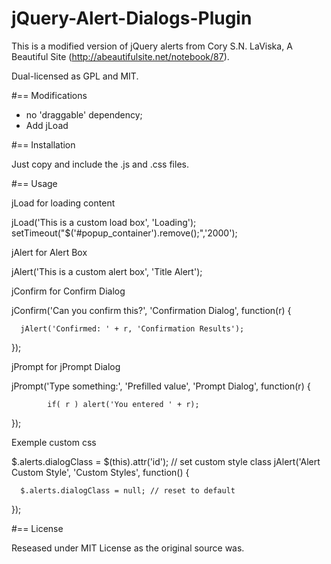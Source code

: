 # jQuery-Alert-Dialogs-Plugin
This is a modified version of jQuery alerts from Cory S.N. LaViska, A Beautiful
Site (http://abeautifulsite.net/notebook/87).

Dual-licensed as GPL and MIT.

#== Modifications

- no 'draggable' dependency;
- Add jLoad 

#== Installation

Just copy and include the .js and .css files.

#== Usage
  
  jLoad for loading content
  
  jLoad('This is a custom load box', 'Loading');
  setTimeout("$('#popup_container').remove();",'2000');

  jAlert for Alert Box
  
  
  jAlert('This is a custom alert box', 'Title Alert');

  jConfirm for Confirm Dialog
  
  
  jConfirm('Can you confirm this?', 'Confirmation Dialog', function(r) {
  
      jAlert('Confirmed: ' + r, 'Confirmation Results');
      
  });

  jPrompt for jPrompt Dialog
  
  
  jPrompt('Type something:', 'Prefilled value', 'Prompt Dialog', function(r) {
  
            if( r ) alert('You entered ' + r);
  
  });

  Exemple custom css
  
  $.alerts.dialogClass = $(this).attr('id'); // set custom style class
  jAlert('Alert Custom Style', 'Custom Styles', function() {
  
      $.alerts.dialogClass = null; // reset to default
  
  });


#== License

Reseased under MIT License as the original source was.
